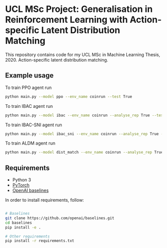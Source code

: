 # UCL MSc Project: Generalisation in Reinforcement Learning with Action-specific Latent Distribution Matching

This repository contains code for my UCL MSc in Machine Learning Thesis, 2020. Action-specific latent distribution matching.

## Example usage
To train PPO agent run
```bash
python main.py --model ppo --env_name coinrun --test True
```

To train IBAC agent run
```bash
python main.py --model ibac --env_name coinrun --analyse_rep True --test True
```

To train IBAC-SNI agent run
```bash
python main.py --model ibac_sni --env_name coinrun --analyse_rep True --test True
```

To train ALDM agent run
```bash
python main.py --model dist_match --env_name coinrun --analyse_rep True --test True
```

## Requirements

* Python 3
* [PyTorch](http://pytorch.org/)
* [OpenAI baselines](https://github.com/openai/baselines)

In order to install requirements, follow:

```bash

# Baselines
git clone https://github.com/openai/baselines.git
cd baselines
pip install -e .

# Other requirements
pip install -r requirements.txt
```
